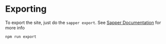 # Exporting

To export the site, just do the `sapper export`. See [Sapper Documentation](https://sapper.svelte.dev/docs#Exporting) for more info

```
npm run export
```
